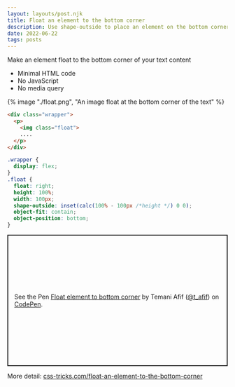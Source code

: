 ```yaml
---
layout: layouts/post.njk
title: Float an element to the bottom corner
description: Use shape-outside to place an element on the bottom corner
date: 2022-06-22
tags: posts
---
```


Make an element float to the bottom corner of your text content
* Minimal HTML code
* No JavaScript
* No media query

{% image "./float.png", "An image float at the bottom corner of the text" %}

```html
<div class="wrapper">
  <p>
    <img class="float">
    ....
  </p>
</div>
```

```css
.wrapper {
  display: flex;
}
.float {
  float: right; 
  height: 100%; 
  width: 100px;
  shape-outside: inset(calc(100% - 100px /*height */) 0 0);
  object-fit: contain;
  object-position: bottom;
}
```

<p class="codepen" data-height="300" data-default-tab="result" data-slug-hash="mdXZrEG" data-preview="true" data-user="t_afif" style="height: 300px; box-sizing: border-box; display: flex; align-items: center; justify-content: center; border: 2px solid; margin: 1em 0; padding: 1em;">
  <span>See the Pen <a href="https://codepen.io/t_afif/pen/mdXZrEG">
  Float element to bottom corner</a> by Temani Afif (<a href="https://codepen.io/t_afif">@t_afif</a>)
  on <a href="https://codepen.io">CodePen</a>.</span>
</p>
<script async src="https://cpwebassets.codepen.io/assets/embed/ei.js"></script>

More detail: [css-tricks.com/float-an-element-to-the-bottom-corner](https://css-tricks.com/float-an-element-to-the-bottom-corner/)
